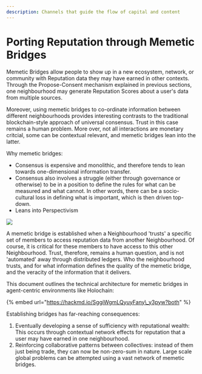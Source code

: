 ```yaml
---
description: Channels that guide the flow of capital and content
---
```


# Porting Reputation through Memetic Bridges

Memetic Bridges allow people to show up in a new ecosystem, network, or community with Reputation data they may have earned in other contexts. Through the Propose-Consent mechanism explained in previous sections, one neighbourhood may generate Reputation Scores about a user's data from multiple sources. 

Moreover, using memetic bridges to co-ordinate information between different neighbourhoods provides interesting contrasts to the traditional blockchain-style approach of universal consensus. Trust in this case remains a human problem. More over, not all interactions are monetary critcial, some can be contextual relevant, and memetic bridges lean into the latter. 

Why memetic bridges:

* Consensus is expensive and monolithic, and therefore tends to lean towards one-dimensional information transfer. 
* Consensus also involves a struggle \(either through governance or otherwise\) to be in a position to define the rules for what can be measured and what cannot. In other words, there can be a socio-cultural loss in defining what is important, which is then driven top-down.
* Leans into Perspectivism

![](https://docs.google.com/drawings/u/0/d/shHte9h9W46ClenUo-yzYbQ/image?w=454&h=211&rev=212&ac=1&parent=1XDgOlqlhmbIPoqrI2v3Ap8wdk1yDAMWWIUSKz1VT6lQ)

A memetic bridge is established when a Neighbourhood 'trusts' a specific set of members to access reputation data from another Neighbourhood. Of course, it is critical for these members to have access to this other Neighbourhood. Trust, therefore, remains a human question, and is not 'automated' away through distributed ledgers. Who the neighbourhood trusts, and for what information defines the quality of the memetic bridge, and the veracity of the information that it delivers.

This document outlines the technical architecture for memetic bridges in agent-centric environments like Holochain: 

{% embed url="https://hackmd.io/SggiWgmLQyuyFany\_y3pyw?both" %}



Establishing bridges has far-reaching consequences:

1. Eventually developing a sense of sufficiency with reputational wealth: This occurs through contextual network effects for reputation that a user may have earned in one neighbourhood.
2. Reinforcing collaborative patterns between collectives: instead of them just being trade, they can now be non-zero-sum in nature. Large scale global problems can be attempted using a vast network of memetic bridges. 

